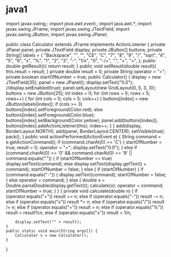# java1
import javax.swing.*;
import java.awt.event.*;
import java.awt.*;
import javax.swing.JFrame;
import javax.swing.JTextField;
import javax.swing.JButton;
import javax.swing.JPanel;

public class Calculator extends JFrame implements ActionListener {
	private JPanel panel;
	private JTextField display;
	private JButton[] buttons;
	private String[] labels = { "Backspace", "", "", "CE", "C", "7", "8", "9",
			"/", "sqrt", "4", "5", "6", "x", "%", "1", "2", "3", "-", "1/x",
			"0", "-/+", ".", "+", "=", };
	public double getResult(){
		return result;
	}
	public void setResult(double result){
		this.result = result;
	}
	private double result = 0;
	private String operator = "=";
	private boolean startOfNumber = true;
	public Calculator() {
		display = new JTextField(35);
		panel = new JPanel();
		display.setText("0.0");
		//display.setEnabled(true);
		panel.setLayout(new GridLayout(0, 5, 3, 3));
		buttons = new JButton[25];
		int index = 0;
		for (int rows = 0; rows < 5; rows++) {
			for (int cols = 0; cols < 5; cols++) {
				buttons[index] = new JButton(labels[index]);
				if (cols >= 3)
					buttons[index].setForeground(Color.red);
				else
					buttons[index].setForeground(Color.blue);
				buttons[index].setBackground(Color.yellow);
				panel.add(buttons[index]);
				buttons[index].addActionListener(this);
				index++;
			}
		}
		add(display, BorderLayout.NORTH);
		add(panel, BorderLayout.CENTER);
		setVisible(true);
		pack();
	}
	public void actionPerformed(ActionEvent e) {
		String command = e.getActionCommand();
		if (command.charAt(0) == 'C') {
			startOfNumber = true;
			result = 0;
			operator = "=";
			display.setText("0.0");
		} else if (command.charAt(0) >= '0' && command.charAt(0) <= '9'
				|| command.equals(".")) {
			if (startOfNumber == true)
				display.setText(command);
			else
				display.setText(display.getText() + command);
			startOfNumber = false;
		} else {
			if (startOfNumber) {
				if (command.equals("-")) {
					display.setText(command);
					startOfNumber = false;
				} else
					operator = command;
			} else {
				double x = Double.parseDouble(display.getText());
				calculate(x);
				operator = command;
				startOfNumber = true;
			}
		}
	}
	private void calculate(double n) {
		if (operator.equals("+"))
			result += n;
		else if (operator.equals("-"))
			result -= n;
		else if (operator.equals("x"))
			result *= n;
		else if (operator.equals("/"))
			result /= n;
		else if (operator.equals("="))
			result = n;
		else if (operator.equals("%"))
			result = result%n;
		else if (operator.equals("±"))
			result = 1/n;
		   
		display.setText("" + result);
	}
	public static void main(String args[]) {
		Calculator s = new Calculator();
	}

}
